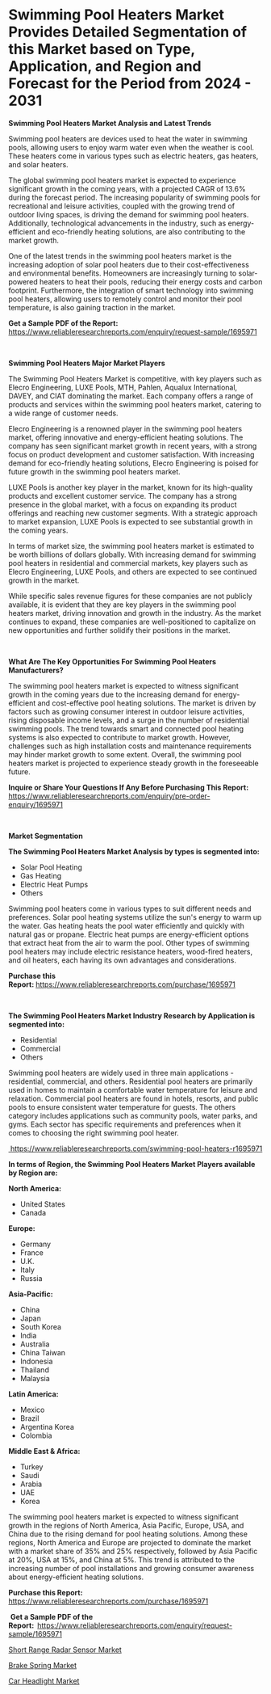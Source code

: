 <p><h1>Swimming Pool Heaters Market Provides Detailed Segmentation of this Market based on Type, Application, and Region and Forecast for the Period from 2024 - 2031</h1></p><p><strong>Swimming Pool Heaters Market Analysis and Latest Trends</strong></p>
<p><p>Swimming pool heaters are devices used to heat the water in swimming pools, allowing users to enjoy warm water even when the weather is cool. These heaters come in various types such as electric heaters, gas heaters, and solar heaters.</p><p>The global swimming pool heaters market is expected to experience significant growth in the coming years, with a projected CAGR of 13.6% during the forecast period. The increasing popularity of swimming pools for recreational and leisure activities, coupled with the growing trend of outdoor living spaces, is driving the demand for swimming pool heaters. Additionally, technological advancements in the industry, such as energy-efficient and eco-friendly heating solutions, are also contributing to the market growth.</p><p>One of the latest trends in the swimming pool heaters market is the increasing adoption of solar pool heaters due to their cost-effectiveness and environmental benefits. Homeowners are increasingly turning to solar-powered heaters to heat their pools, reducing their energy costs and carbon footprint. Furthermore, the integration of smart technology into swimming pool heaters, allowing users to remotely control and monitor their pool temperature, is also gaining traction in the market.</p></p>
<p><strong>Get a Sample PDF of the Report:&nbsp;</strong> <a href="https://www.reliableresearchreports.com/enquiry/request-sample/1695971">https://www.reliableresearchreports.com/enquiry/request-sample/1695971</a></p>
<p>&nbsp;</p>
<p><strong>Swimming Pool Heaters Major Market Players</strong></p>
<p><p>The Swimming Pool Heaters Market is competitive, with key players such as Elecro Engineering, LUXE Pools, MTH, Pahlen, Aqualux International, DAVEY, and CIAT dominating the market. Each company offers a range of products and services within the swimming pool heaters market, catering to a wide range of customer needs.</p><p>Elecro Engineering is a renowned player in the swimming pool heaters market, offering innovative and energy-efficient heating solutions. The company has seen significant market growth in recent years, with a strong focus on product development and customer satisfaction. With increasing demand for eco-friendly heating solutions, Elecro Engineering is poised for future growth in the swimming pool heaters market.</p><p>LUXE Pools is another key player in the market, known for its high-quality products and excellent customer service. The company has a strong presence in the global market, with a focus on expanding its product offerings and reaching new customer segments. With a strategic approach to market expansion, LUXE Pools is expected to see substantial growth in the coming years.</p><p>In terms of market size, the swimming pool heaters market is estimated to be worth billions of dollars globally. With increasing demand for swimming pool heaters in residential and commercial markets, key players such as Elecro Engineering, LUXE Pools, and others are expected to see continued growth in the market.</p><p>While specific sales revenue figures for these companies are not publicly available, it is evident that they are key players in the swimming pool heaters market, driving innovation and growth in the industry. As the market continues to expand, these companies are well-positioned to capitalize on new opportunities and further solidify their positions in the market.</p></p>
<p>&nbsp;</p>
<p><strong>What Are The Key Opportunities For Swimming Pool Heaters Manufacturers?</strong></p>
<p><p>The swimming pool heaters market is expected to witness significant growth in the coming years due to the increasing demand for energy-efficient and cost-effective pool heating solutions. The market is driven by factors such as growing consumer interest in outdoor leisure activities, rising disposable income levels, and a surge in the number of residential swimming pools. The trend towards smart and connected pool heating systems is also expected to contribute to market growth. However, challenges such as high installation costs and maintenance requirements may hinder market growth to some extent. Overall, the swimming pool heaters market is projected to experience steady growth in the foreseeable future.</p></p>
<p><strong>Inquire or Share Your Questions If Any Before Purchasing This Report:</strong> <a href="https://www.reliableresearchreports.com/enquiry/pre-order-enquiry/1695971">https://www.reliableresearchreports.com/enquiry/pre-order-enquiry/1695971</a></p>
<p>&nbsp;</p>
<p><strong>Market Segmentation</strong></p>
<p><strong>The Swimming Pool Heaters Market Analysis by types is segmented into:</strong></p>
<p><ul><li>Solar Pool Heating</li><li>Gas Heating</li><li>Electric Heat Pumps</li><li>Others</li></ul></p>
<p><p>Swimming pool heaters come in various types to suit different needs and preferences. Solar pool heating systems utilize the sun's energy to warm up the water. Gas heating heats the pool water efficiently and quickly with natural gas or propane. Electric heat pumps are energy-efficient options that extract heat from the air to warm the pool. Other types of swimming pool heaters may include electric resistance heaters, wood-fired heaters, and oil heaters, each having its own advantages and considerations.</p></p>
<p><strong>Purchase this Report:&nbsp;</strong><a href="https://www.reliableresearchreports.com/purchase/1695971">https://www.reliableresearchreports.com/purchase/1695971</a></p>
<p>&nbsp;</p>
<p><strong>The Swimming Pool Heaters Market Industry Research by Application is segmented into:</strong></p>
<p><ul><li>Residential</li><li>Commercial</li><li>Others</li></ul></p>
<p><p>Swimming pool heaters are widely used in three main applications - residential, commercial, and others. Residential pool heaters are primarily used in homes to maintain a comfortable water temperature for leisure and relaxation. Commercial pool heaters are found in hotels, resorts, and public pools to ensure consistent water temperature for guests. The others category includes applications such as community pools, water parks, and gyms. Each sector has specific requirements and preferences when it comes to choosing the right swimming pool heater.</p></p>
<p><a href="https://www.reliableresearchreports.com/swimming-pool-heaters-r1695971">&nbsp;https://www.reliableresearchreports.com/swimming-pool-heaters-r1695971</a></p>
<p><strong>In terms of Region, the Swimming Pool Heaters Market Players available by Region are:</strong></p>
<p>
    <p> <strong> North America: </strong>
        <ul>
            <li>United States</li>
            <li>Canada</li>
        </ul>
        </p> 
    <p> <strong> Europe: </strong>
        <ul>
            <li>Germany</li>
            <li>France</li>
            <li>U.K.</li>
            <li>Italy</li>
            <li>Russia</li>
        </ul>
        </p> 
    <p> <strong> Asia-Pacific: </strong>
        <ul>
            <li>China</li>
            <li>Japan</li>
            <li>South Korea</li>
            <li>India</li>
            <li>Australia</li>
            <li>China Taiwan</li>
            <li>Indonesia</li>
            <li>Thailand</li>
            <li>Malaysia</li>
        </ul>
        </p> 
    <p> <strong> Latin America: </strong>
        <ul>
            <li>Mexico</li>
            <li>Brazil</li>
            <li>Argentina Korea</li>
            <li>Colombia</li>
        </ul>
        </p> 
    <p> <strong> Middle East & Africa: </strong>
        <ul>
            <li>Turkey</li>
            <li>Saudi</li>
            <li>Arabia</li>
            <li>UAE</li>
            <li>Korea</li>
        </ul>
    </p>
    </p>
<p><p>The swimming pool heaters market is expected to witness significant growth in the regions of North America, Asia Pacific, Europe, USA, and China due to the rising demand for pool heating solutions. Among these regions, North America and Europe are projected to dominate the market with a market share of 35% and 25% respectively, followed by Asia Pacific at 20%, USA at 15%, and China at 5%. This trend is attributed to the increasing number of pool installations and growing consumer awareness about energy-efficient heating solutions.</p></p>
<p><strong>Purchase this Report: </strong><a href="https://www.reliableresearchreports.com/purchase/1695971">https://www.reliableresearchreports.com/purchase/1695971</a></p>
<p>&nbsp;<strong>Get a Sample PDF of the Report:&nbsp;&nbsp;</strong><a href="https://www.reliableresearchreports.com/enquiry/request-sample/1695971">https://www.reliableresearchreports.com/enquiry/request-sample/1695971</a></p>
<p><strong></strong></p>
<p><p><a href="https://www.linkedin.com/pulse/short-range-radar-sensor-market-share-amp-new-trends-o5yrf?trackingId=czN13e9Wmmh7XgzsTONkkQ%3D%3D">Short Range Radar Sensor Market</a></p><p><a href="https://www.linkedin.com/pulse/brake-spring-market-size-share-amp-trends-analysis-report-ixdue?trackingId=rbmV3%2B%2BC%2BeiY404nt2lAdQ%3D%3D">Brake Spring Market</a></p><p><a href="https://www.linkedin.com/pulse/car-headlight-market-analysis-examines-its-scope-growth-opportunities-hwa6e?trackingId=kd3nzg9heZRvKwcbJvAIAQ%3D%3D">Car Headlight Market</a></p></p>